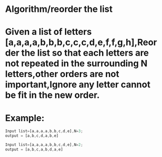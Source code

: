 # Algorithm/reorder the list
# Given a list of letters [a,a,a,a,b,b,b,c,c,c,d,e,f,f,g,h],Reorder the list so that each letters are not repeated in the surrounding N letters,other orders are not important,Ignore any letter cannot be fit in the new order.

# Example:
```javascript
Input list=[a,a,a,a,b,b,c,d,e],N=3;
output = [a,b,c,d,a,b,e]

Input list=[a,a,a,a,b,b,c,d,e],N=2;
output = [a,b,c,a,b,d,a,e]
```
